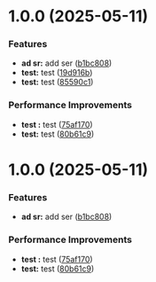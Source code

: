 # 1.0.0 (2025-05-11)


### Features

* **ad sr:** add ser ([b1bc808](https://github.com/leocodeio/common-njs/commit/b1bc808e9ce90ba89f0e34dd33c773c0d3c394a1))
* **test:** test ([19d916b](https://github.com/leocodeio/common-njs/commit/19d916b491c96c29c91259805c1d980b02105bd8))
* **test:** test ([85590c1](https://github.com/leocodeio/common-njs/commit/85590c14f795d93e34df437407583add3ec35561))


### Performance Improvements

* **test :** test ([75af170](https://github.com/leocodeio/common-njs/commit/75af170992609472d24dde3d9573bab7960ae87f))
* **test:** test ([80b61c9](https://github.com/leocodeio/common-njs/commit/80b61c94ab83adf33abd5e11db2f1e6c1bb054cd))

# 1.0.0 (2025-05-11)


### Features

* **ad sr:** add ser ([b1bc808](https://github.com/leocodeio/common-njs/commit/b1bc808e9ce90ba89f0e34dd33c773c0d3c394a1))


### Performance Improvements

* **test :** test ([75af170](https://github.com/leocodeio/common-njs/commit/75af170992609472d24dde3d9573bab7960ae87f))
* **test:** test ([80b61c9](https://github.com/leocodeio/common-njs/commit/80b61c94ab83adf33abd5e11db2f1e6c1bb054cd))

